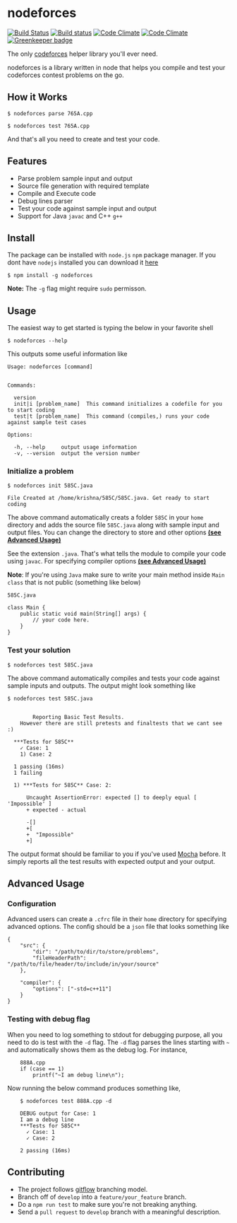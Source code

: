 # nodeforces

[![Build Status](https://travis-ci.org/kp96/nodeforces.svg?branch=master)](https://travis-ci.org/kp96/nodeforces)
[![Build status](https://ci.appveyor.com/api/projects/status/04fcvk04a1stbau0/branch/master?svg=true)](https://ci.appveyor.com/project/kp96/nodeforces)
[![Code Climate](https://codeclimate.com/github/kp96/nodeforces/badges/gpa.svg)](https://codeclimate.com/github/kp96/nodeforces)
[![Code Climate](https://codeclimate.com/github/kp96/nodeforces/badges/coverage.svg)](https://codeclimate.com/github/kp96/nodeforces) [![Greenkeeper badge](https://badges.greenkeeper.io/kp96/nodeforces.svg)](https://greenkeeper.io/)

The only [codeforces](http://codeforces.com/) helper library you'll ever need.

nodeforces is a library written in node that helps you compile and test your codeforces contest problems on the go.

## How it Works

```
$ nodeforces parse 765A.cpp

$ nodeforces test 765A.cpp
```

And that's all you need to create and test your code.

## Features

- Parse problem sample input and output
- Source file generation with required template
- Compile and Execute code
- Debug lines parser
- Test your code against sample input and output
- Support for Java `javac` and C++ `g++`

## Install

The package can be installed with `node.js` `npm` package manager. If you dont have `nodejs` installed you can download it [here](https://nodejs.org/en/download/)

```
$ npm install -g nodeforces
```

**Note:** The `-g` flag might require `sudo` permisson.

## Usage

The easiest way to get started is typing the below in your favorite shell

```
$ nodeforces --help
```

This outputs some useful information like

```
Usage: nodeforces [command]


Commands:

  version
  init|i [problem_name]  This command initializes a codefile for you to start coding
  test|t [problem_name]  This command (compiles,) runs your code against sample test cases

Options:

  -h, --help     output usage information
  -v, --version  output the version number
```

### Initialize a problem

```
$ nodeforces init 585C.java

File Created at /home/krishna/585C/585C.java. Get ready to start coding

```

The above command automatically creats a folder `585C` in your `home` directory and adds the source file `585C.java` along with sample input and output files. You can change the directory to store and other options [**(see Advanced Usage)**](#advanced-usage)

See the extension `.java`. That's what tells the module to compile your code using `javac`. For specifying compiler options [**(see Advanced Usage)**](#advanced-usage)

**Note**: If you're using `Java` make sure to write your main method inside `Main class` that is not public (something like below)

```
585C.java

class Main {
    public static void main(String[] args) {
        // your code here.
    }
}
```

### Test your solution

```
$ nodeforces test 585C.java
```

The above command automatically compiles and tests your code against sample inputs and outputs. The output might look something like

```
$ nodeforces test 585C.java


		Reporting Basic Test Results.
	However there are still pretests and finaltests that we cant see :)

  ***Tests for 585C**
    ✓ Case: 1
    1) Case: 2

  1 passing (16ms)
  1 failing

  1) ***Tests for 585C** Case: 2:

      Uncaught AssertionError: expected [] to deeply equal [ 'Impossible' ]
      + expected - actual

      -[]
      +[
      +  "Impossible"
      +]
```

The output format should be familiar to you if you've used [Mocha](https://mochajs.org/) before. It simply reports all the test results with expected output and your output.

## Advanced Usage

### Configuration

Advanced users can create a `.cfrc` file in their `home` directory for specifying advanced options. The config should be a `json` file that looks something like

```
{
    "src": {
        "dir": "/path/to/dir/to/store/problems",
        "fileHeaderPath": "/path/to/file/header/to/include/in/your/source"
    },

    "compiler": {
        "options": ["-std=c++11"]
    }
}
```

### Testing with debug flag

When you need to log something to stdout for debugging purpose, all you need to do is test with the `-d` flag. The `-d` flag parses the lines starting with `~` and automatically shows them as the debug log. For instance,

```
    888A.cpp
    if (case == 1)
        printf("~I am debug line\n");
```

Now running the below command produces something like,

```
    $ nodeforces test 888A.cpp -d
```

```
    DEBUG output for Case: 1
    I am a debug line
    ***Tests for 585C**
      ✓ Case: 1
      ✓ Case: 2

    2 passing (16ms)
```

## Contributing

- The project follows [gitflow](http://nvie.com/posts/a-successful-git-branching-model/) branching model.
- Branch off of `develop` into a `feature/your_feature` branch.
- Do a `npm run test` to make sure you're not breaking anything.
- Send a `pull request` to `develop` branch with a meaningful description.
